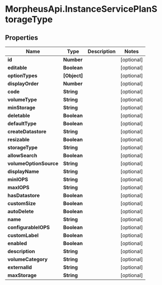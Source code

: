 # MorpheusApi.InstanceServicePlanStorageType

## Properties

Name | Type | Description | Notes
------------ | ------------- | ------------- | -------------
**id** | **Number** |  | [optional] 
**editable** | **Boolean** |  | [optional] 
**optionTypes** | **[Object]** |  | [optional] 
**displayOrder** | **Number** |  | [optional] 
**code** | **String** |  | [optional] 
**volumeType** | **String** |  | [optional] 
**minStorage** | **String** |  | [optional] 
**deletable** | **Boolean** |  | [optional] 
**defaultType** | **Boolean** |  | [optional] 
**createDatastore** | **String** |  | [optional] 
**resizable** | **Boolean** |  | [optional] 
**storageType** | **String** |  | [optional] 
**allowSearch** | **Boolean** |  | [optional] 
**volumeOptionSource** | **String** |  | [optional] 
**displayName** | **String** |  | [optional] 
**minIOPS** | **String** |  | [optional] 
**maxIOPS** | **String** |  | [optional] 
**hasDatastore** | **Boolean** |  | [optional] 
**customSize** | **Boolean** |  | [optional] 
**autoDelete** | **Boolean** |  | [optional] 
**name** | **String** |  | [optional] 
**configurableIOPS** | **Boolean** |  | [optional] 
**customLabel** | **Boolean** |  | [optional] 
**enabled** | **Boolean** |  | [optional] 
**description** | **String** |  | [optional] 
**volumeCategory** | **String** |  | [optional] 
**externalId** | **String** |  | [optional] 
**maxStorage** | **String** |  | [optional] 


